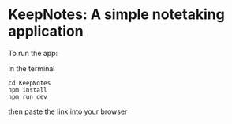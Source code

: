 # KeepNotes: A simple notetaking application

To run the app:

In the terminal
```
cd KeepNotes
npm install
npm run dev
```
then paste the link into your browser

